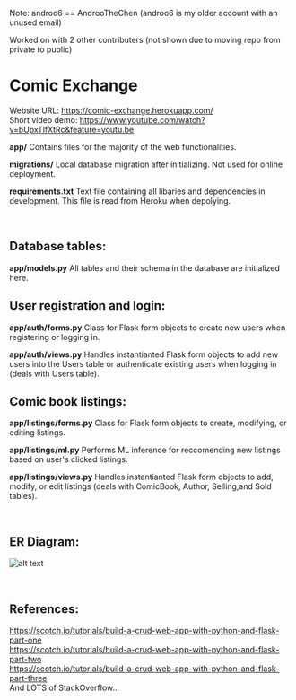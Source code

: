 Note: androo6 == AndrooTheChen
(androo6 is my older account with an unused email)

Worked on with 2 other contributers (not shown due to moving repo from private to public)

 Comic Exchange
================

Website URL: https://comic-exchange.herokuapp.com/ <br>
Short video demo: https://www.youtube.com/watch?v=bUpxTlfXtRc&feature=youtu.be

__app/__
Contains files for the majority of the web functionalities.

__migrations/__
Local database migration after initializing. Not used for online deployment.

__requirements.txt__
Text file containing all libaries and dependencies in development. This file is read from Heroku when depolying.

<br>

Database tables:
----------------
__app/models.py__
All tables and their schema in the database are initialized here.

User registration and login:
----------------
__app/auth/forms.py__
Class for Flask form objects to create new users when registering or logging in.

__app/auth/views.py__
Handles instantianted Flask form objects to add new users into the Users table or authenticate existing users when logging in (deals with Users table).

Comic book listings:
----------------
__app/listings/forms.py__
Class for Flask form objects to create, modifying, or editing listings.

__app/listings/ml.py__
Performs ML inference for reccomending new listings based on user's clicked listings.

__app/listings/views.py__
Handles instantianted Flask form objects to add, modify, or edit listings (deals with ComicBook, Author, Selling,and Sold tables).

<br>

ER Diagram:
----------------
![alt text](https://github.com/AndrooTheChen/Comic-Exchange/blob/master/Final_ER_Diagram.png)

<br>

References:
----------------
https://scotch.io/tutorials/build-a-crud-web-app-with-python-and-flask-part-one <br>
https://scotch.io/tutorials/build-a-crud-web-app-with-python-and-flask-part-two <br>
https://scotch.io/tutorials/build-a-crud-web-app-with-python-and-flask-part-three <br>
And LOTS of StackOverflow...




